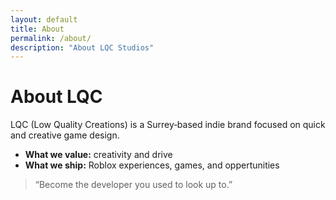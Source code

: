 ```yaml
---
layout: default
title: About
permalink: /about/
description: "About LQC Studios"
---
```



# About LQC


LQC (Low Quality Creations) is a Surrey‑based indie brand focused on quick and creative game design.


- **What we value:** creativity and drive
- **What we ship:** Roblox experiences, games, and oppertunities


> “Become the developer you used to look up to.”
